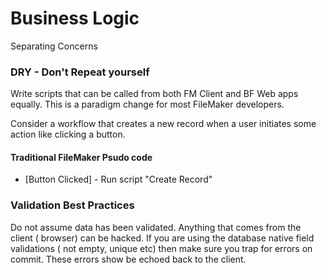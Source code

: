 # Business Logic

Separating Concerns

### DRY - Don't Repeat yourself

Write scripts that can be called from both FM Client and BF Web apps equally. This is a paradigm change for most FileMaker developers. 

Consider a workflow that creates a new  record when a user initiates some action like clicking a button.

#### Traditional FileMaker Psudo code

* \[Button Clicked\] - Run script "Create Record"

### Validation Best Practices

Do not assume data has been validated. Anything that comes from the client \( browser\) can be hacked. If you are using the database native field validations \( not empty, unique etc\) then make sure you trap for errors on commit. These errors show be echoed back to the client.

